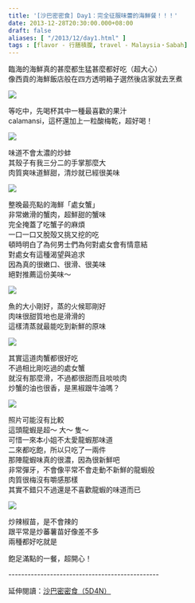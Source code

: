 ```yaml
---
title: '[沙巴密密食] Day1：完全征服味蕾的海鮮餐！！！'
date: 2013-12-28T20:30:00.000+08:00
draft: false
aliases: [ "/2013/12/day1.html" ]
tags : [flavor - 行膳積腹, travel - Malaysia・Sabah]
---
```


臨海的海鮮真的甚麼都生猛甚麼都好吃（超大心）  
像西貢的海鮮飯店般在四方透明箱子選然後店家就去烹煮  

[![](https://2.bp.blogspot.com/-vh3CscI0AFI/XCiEX3VL2wI/AAAAAAAADK8/xw7tBcSlna8XFSkl2DXBhA34f_YKxRT3ACLcBGAs/s640/35.jpg)](https://2.bp.blogspot.com/-vh3CscI0AFI/XCiEX3VL2wI/AAAAAAAADK8/xw7tBcSlna8XFSkl2DXBhA34f_YKxRT3ACLcBGAs/s1600/35.jpg)

等吃中，先喝杯其中一種最喜歡的果汁  
calamansi，這杯還加上一粒酸梅乾，超好喝！  

[![](https://2.bp.blogspot.com/-X7YATgSbc-I/XCiEcrjhrJI/AAAAAAAADLE/s-gtNgvf3HoQWUU1WbKrhzHPBg2VMcQSQCLcBGAs/s640/36.jpg)](https://2.bp.blogspot.com/-X7YATgSbc-I/XCiEcrjhrJI/AAAAAAAADLE/s-gtNgvf3HoQWUU1WbKrhzHPBg2VMcQSQCLcBGAs/s1600/36.jpg)

味道不會太濃的炒蚌  
其殼子有我三分二的手掌那麼大  
肉質爽味道鮮甜，清炒就已經很美味  

[![](https://3.bp.blogspot.com/-CJLUA17CHXw/XCiEhOZvb3I/AAAAAAAADLM/VL0IuksOC2k8VLA3OjSJB0b-NLohWyiXACLcBGAs/s640/37.jpg)](https://3.bp.blogspot.com/-CJLUA17CHXw/XCiEhOZvb3I/AAAAAAAADLM/VL0IuksOC2k8VLA3OjSJB0b-NLohWyiXACLcBGAs/s1600/37.jpg)

整晚最亮點的海鮮「處女蟹」  
非常嫩滑的蟹肉，超鮮甜的蟹味  
完全掩蓋了吃蟹子的麻煩  
一口一口又脫殻又挑又挖的吃  
頓時明白了為何男士們為何對處女會有情意結  
對處女有這種渴望與追求  
因為真的很嫩口、很滑、很美味  
絕對推薦這份美味～  

[![](https://3.bp.blogspot.com/-CIkqBCvd_jQ/XCiElvDZ1HI/AAAAAAAADLQ/jF1J-qw9wF880JAhrF2bWUkh_7rBNnnPwCLcBGAs/s640/38.jpg)](https://3.bp.blogspot.com/-CIkqBCvd_jQ/XCiElvDZ1HI/AAAAAAAADLQ/jF1J-qw9wF880JAhrF2bWUkh_7rBNnnPwCLcBGAs/s1600/38.jpg)

魚的大小剛好，蒸的火候耶剛好  
肉味很甜質地也是滑滑的  
這樣清蒸就最能吃到新鮮的原味  

[![](https://4.bp.blogspot.com/-oUHrVsr-DSE/XCiEqvCiOtI/AAAAAAAADLU/RFevu7IikV8ThpNaWii_wCjP4W9wA8z7QCLcBGAs/s640/39.jpg)](https://4.bp.blogspot.com/-oUHrVsr-DSE/XCiEqvCiOtI/AAAAAAAADLU/RFevu7IikV8ThpNaWii_wCjP4W9wA8z7QCLcBGAs/s1600/39.jpg)

其實這道肉蟹都很好吃  
不過相比剛吃過的處女蟹  
就沒有那麼滑，不過都很甜而且啖啖肉  
炒蟹的油也很香，是黑椒跟牛油嗎？  

[![](https://3.bp.blogspot.com/-hoytaI-PEO0/XCiE6BEavtI/AAAAAAAADLc/qKoL3Am4cuM9pbl0hjMkk7NWwivhhh9zQCLcBGAs/s640/40.jpg)](https://3.bp.blogspot.com/-hoytaI-PEO0/XCiE6BEavtI/AAAAAAAADLc/qKoL3Am4cuM9pbl0hjMkk7NWwivhhh9zQCLcBGAs/s1600/40.jpg)

照片可能沒有比較  
這頭龍蝦是超～ 大～ 隻～  
可惜一來本小姐不太愛龍蝦那味道  
二來都吃飽，所以只吃了一兩件  
那陣龍蝦味真的很濃，因為很新鮮吧  
非常彈牙，不會像平常不會走動不新鮮的龍蝦般  
肉質很梅沒有嚼感那樣  
其實不錯只不過還是不喜歡龍蝦的味道而已  

[![](https://1.bp.blogspot.com/-s2VmrmQwXCc/XCiE__i1rAI/AAAAAAAADLk/OVxznaFwFIg1DtWSdLMfiiT7npblUrYpgCLcBGAs/s640/41.jpg)](https://1.bp.blogspot.com/-s2VmrmQwXCc/XCiE__i1rAI/AAAAAAAADLk/OVxznaFwFIg1DtWSdLMfiiT7npblUrYpgCLcBGAs/s1600/41.jpg)

炒辣椒苗，是不會辣的  
跟平常是炒蕃薯苗好像差不多  
兩種都好吃就是  
  
  
飽足滿點的一餐，超開心！  
  
\-----------------------------------------------  
  
延伸閱讀：[沙巴密密食（5D4N）](http://www.hidie.net/2014/01/5d4n.html)